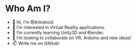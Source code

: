 # Who Am I?

- 👋 Hi, I’m @Arkidroid
- 👀 I’m interested in Virtual Reality applications.
- 🌱 I’m currently learning Unity3D and Blender.
- 💞️ I’m looking to collaborate on VR, Arduino and new ideas!
- 📫 Write me on GitHub!

<!---
Arkidroid/Arkidroid is a ✨ special ✨ repository because its `README.md` (this file) appears on your GitHub profile.
You can click the Preview link to take a look at your changes.
--->
